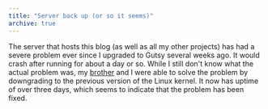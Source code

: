 ```yaml
---
title: "Server back up (or so it seems)"
archive: true
---
```


The server that hosts this blog (as well as all my other projects) has had
a severe problem ever since I upgraded to Gutsy several weeks ago. It would
crash after running for about a day or so. While I still don't know what the
actual problem was, my [brother](http://www.math.ucsd.edu/~neldredg/) and
I were able to solve the problem by downgrading to the previous version of the
Linux kernel. It now has uptime of over three days, which seems to indicate
that the problem has been fixed.

